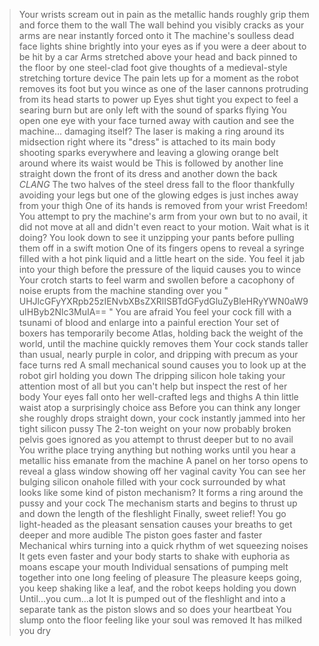 >Your wrists scream out in pain as the metallic hands roughly grip them and force them to the wall
>The wall behind you visibly cracks as your arms are near instantly forced onto it
>The machine's soulless dead face lights shine brightly into your eyes as if you were a deer about to be hit by a car
>Arms stretched above your head and back pinned to the floor by one steel-clad foot give thoughts of a medieval-style stretching torture device
>The pain lets up for a moment as the robot removes its foot but you wince as one of the laser cannons protruding from its head starts to power up
>Eyes shut tight you expect to feel a searing burn but are only left with the sound of sparks flying
>You open one eye with your face turned away with caution and see the machine... damaging itself?
>The laser is making a ring around its midsection right where its "dress" is attached to its main body shooting sparks everywhere and leaving a glowing orange belt around where its waist would be
>This is followed by another line straight down the front of its dress and another down the back
>*CLANG*
>The two halves of the steel dress fall to the floor thankfully avoiding your legs but one of the glowing edges is just inches away from your thigh
>One of its hands is removed from your wrist
>Freedom! You attempt to pry the machine's arm from your own but to no avail, it did not move at all and didn't even react to your motion.
>Wait what is it doing?
>You look down to see it unzipping your pants before pulling them off in a swift motion
>One of its fingers opens to reveal a syringe filled with a hot pink liquid and a little heart on the side.
>You feel it jab into your thigh before the pressure of the liquid causes you to wince
>Your crotch starts to feel warm and swollen before a cacophony of noise erupts from the machine standing over you
> " UHJlcGFyYXRpb25zIENvbXBsZXRlISBTdGFydGluZyBleHRyYWN0aW9uIHByb2Nlc3MuIA== "
>You are afraid
>You feel your cock fill with a tsunami of blood and enlarge into a painful erection
>Your set of boxers has temporarily become Atlas, holding back the weight of the world, until the machine quickly removes them
>Your cock stands taller than usual, nearly purple in color, and dripping with precum as your face turns red 
>A small mechanical sound causes you to look up at the robot girl holding you down
>The dripping silicon hole taking your attention most of all but you can't help but inspect the rest of her body
>Your eyes fall onto her well-crafted legs and thighs
>A thin little waist atop a surprisingly choice ass
>Before you can think any longer she roughly drops straight down, your cock instantly jammed into her tight silicon pussy 
>The 2-ton weight on your now probably broken pelvis goes ignored as you attempt to thrust deeper but to no avail
>You writhe place trying anything but nothing works until you hear a metallic hiss emanate from the machine
>A panel on her torso opens to reveal a glass window showing off her vaginal cavity
>You can see her bulging silicon onahole filled with your cock surrounded by what looks like some kind of piston mechanism? It forms a ring around the pussy and your cock
>The mechanism starts and begins to thrust up and down the length of the fleshlight
>Finally, sweet relief! 
>You go light-headed as the pleasant sensation causes your breaths to get deeper and more audible
>The piston goes faster and faster
>Mechanical whirs turning into a quick rhythm of wet squeezing noises 
>It gets even faster and your body starts to shake with euphoria as moans escape your mouth
>Individual sensations of pumping melt together into one long feeling of pleasure
>The pleasure keeps going, you keep shaking like a leaf, and the robot keeps holding you down
>Until...you cum...a lot
>It is pumped out of the fleshlight and into a separate tank as the piston slows and so does your heartbeat
>You slump onto the floor feeling like your soul was removed
>It has milked you dry
